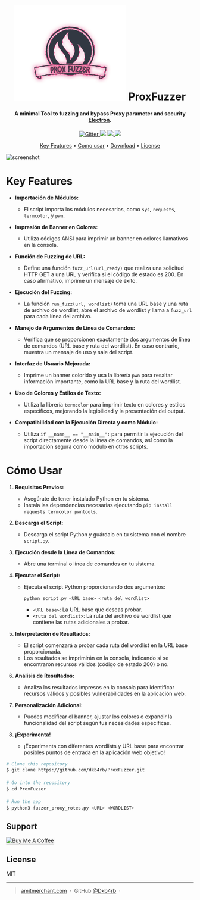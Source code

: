 
<h1 align="center">
  <a href="http://www.amitmerchant.com/electron-markdownify"><img src="https://github.com/dkb4rb/ProxFuzzer/blob/main/assets/image.svg" alt="ProxFuzzer" width="300" style="margin:auto;"></a>
  ProxFuzzer
  <br>
</h1>

<h4 align="center">A minimal Tool to fuzzing and bypass Proxy parameter and security <a href="http://electron.atom.io" target="_blank">Electron</a>.</h4>

<p align="center">
  <a href="https://badge.fury.io/js/electron-markdownify">
    <img src="https://badge.fury.io/js/electron-markdownify.svg"
         alt="Gitter">
  </a>
  <a href="https://gitter.im/amitmerchant1990/electron-markdownify"><img src="https://badges.gitter.im/amitmerchant1990/electron-markdownify.svg"></a>
  <a href="https://saythanks.io/to/bullredeyes@gmail.com">
      <img src="https://img.shields.io/badge/SayThanks.io-%E2%98%BC-1EAEDB.svg">
  </a>
  <a href="https://www.paypal.me/AmitMerchant">
    <img src="https://img.shields.io/badge/$-donate-ff69b4.svg?maxAge=2592000&amp;style=flat">
  </a>
</p>

<p align="center">
  <a href="#key-features">Key Features</a> •
  <a href="#how-to-use">Como usar</a> •
  <a href="#download">Download</a> •
  <a href="#license">License</a>
</p>

![screenshot](https://raw.githubusercontent.com/amitmerchant1990/electron-markdownify/master/app/img/markdownify.gif)

# Key Features

- **Importación de Módulos:**
  - El script importa los módulos necesarios, como `sys`, `requests`, `termcolor`, y `pwn`.

- **Impresión de Banner en Colores:**
  - Utiliza códigos ANSI para imprimir un banner en colores llamativos en la consola.

- **Función de Fuzzing de URL:**
  - Define una función `fuzz_url(url_ready)` que realiza una solicitud HTTP GET a una URL y verifica si el código de estado es 200. En caso afirmativo, imprime un mensaje de éxito.

- **Ejecución del Fuzzing:**
  - La función `run_fuzz(url, wordlist)` toma una URL base y una ruta de archivo de wordlist, abre el archivo de wordlist y llama a `fuzz_url` para cada línea del archivo.

- **Manejo de Argumentos de Línea de Comandos:**
  - Verifica que se proporcionen exactamente dos argumentos de línea de comandos (URL base y ruta del wordlist). En caso contrario, muestra un mensaje de uso y sale del script.

- **Interfaz de Usuario Mejorada:**
  - Imprime un banner colorido y usa la librería `pwn` para resaltar información importante, como la URL base y la ruta del wordlist.

- **Uso de Colores y Estilos de Texto:**
  - Utiliza la librería `termcolor` para imprimir texto en colores y estilos específicos, mejorando la legibilidad y la presentación del output.

- **Compatibilidad con la Ejecución Directa y como Módulo:**
  - Utiliza `if __name__ == "__main__":` para permitir la ejecución del script directamente desde la línea de comandos, así como la importación segura como módulo en otros scripts.

# Cómo Usar

1. **Requisitos Previos:**
   - Asegúrate de tener instalado Python en tu sistema.
   - Instala las dependencias necesarias ejecutando `pip install requests termcolor pwntools`.

2. **Descarga el Script:**
   - Descarga el script Python y guárdalo en tu sistema con el nombre `script.py`.

3. **Ejecución desde la Línea de Comandos:**
   - Abre una terminal o línea de comandos en tu sistema.

4. **Ejecutar el Script:**
   - Ejecuta el script Python proporcionando dos argumentos:
     ```
     python script.py <URL base> <ruta del wordlist>
     ```
     - `<URL base>`: La URL base que deseas probar.
     - `<ruta del wordlist>`: La ruta del archivo de wordlist que contiene las rutas adicionales a probar.

5. **Interpretación de Resultados:**
   - El script comenzará a probar cada ruta del wordlist en la URL base proporcionada.
   - Los resultados se imprimirán en la consola, indicando si se encontraron recursos válidos (código de estado 200) o no.

6. **Análisis de Resultados:**
   - Analiza los resultados impresos en la consola para identificar recursos válidos y posibles vulnerabilidades en la aplicación web.

7. **Personalización Adicional:**
   - Puedes modificar el banner, ajustar los colores o expandir la funcionalidad del script según tus necesidades específicas.

8. **¡Experimenta!**
   - ¡Experimenta con diferentes wordlists y URL base para encontrar posibles puntos de entrada en la aplicación web objetivo!


```bash
# Clone this repository
$ git clone https://github.com/dkb4rb/ProxFuzzer.git

# Go into the repository
$ cd ProxFuzzer

# Run the app
$ python3 fuzzer_proxy_rotes.py <URL> <WORDLIST>
```

## Support

<a href="https://www.buymeacoffee.com/" target="_blank"><img src="https://www.buymeacoffee.com/assets/img/custom_images/purple_img.png" alt="Buy Me A Coffee" style="height: 41px !important;width: 174px !important;box-shadow: 0px 3px 2px 0px rgba(190, 190, 190, 0.5) !important;-webkit-box-shadow: 0px 3px 2px 0px rgba(190, 190, 190, 0.5) !important;" ></a>

## License

MIT

---

> [amitmerchant.com](https://dkb4rb.github.io) &nbsp;&middot;&nbsp;
> GitHub [@Dkb4rb](https://github.com/dkb4rb) &nbsp;&middot;&nbsp;

